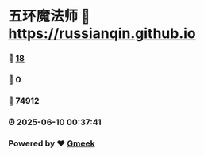 # 五环魔法师 :link: https://russianqin.github.io 
### :page_facing_up: [18](https://russianqin.github.io/tag.html) 
### :speech_balloon: 0 
### :hibiscus: 74912 
### :alarm_clock: 2025-06-10 00:37:41 
### Powered by :heart: [Gmeek](https://github.com/Meekdai/Gmeek)
